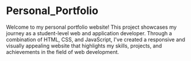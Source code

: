 # Personal_Portfolio
Welcome to my personal portfolio website! This project showcases my journey as a student-level web and application developer. Through a combination of HTML, CSS, and JavaScript, I've created a responsive and visually appealing website that highlights my skills, projects, and achievements in the field of web development.
